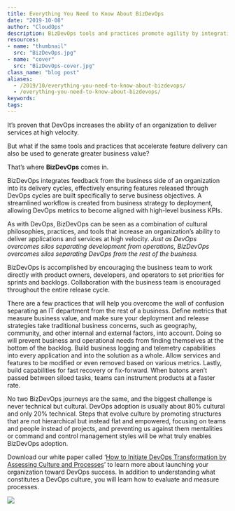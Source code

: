 ```yaml
---
title: Everything You Need to Know About BizDevOps
date: "2019-10-08"
author: "CloudOps"
description: BizDevOps tools and practices promote agility by integrating business KPIs into software release cycles.
resources:
- name: "thumbnail"
  src: "BizDevOps.jpg"
- name: "cover"
  src: "BizDevOps-cover.jpg"
class_name: "blog post"
aliases:
  - /2019/10/everything-you-need-to-know-about-bizdevops/
  - /everything-you-need-to-know-about-bizdevops/
keywords:
tags:
---
```


<p>It’s proven that DevOps increases the ability of an organization to deliver services at high velocity.</p>

<p>But what if the same tools and practices that accelerate feature delivery can also be used to generate greater business value?</p>

<p>That’s where <strong>BizDevOps</strong> comes in.</p>

<p>BizDevOps integrates feedback from the business side of an organization into its delivery cycles, effectively ensuring features released through DevOps cycles are built specifically to serve business objectives. A streamlined workflow is created from business strategy to deployment, allowing DevOps metrics to become aligned with high-level business KPIs.</p>

<p>As with DevOps, BizDevOps can be seen as a combination of cultural philosophies, practices, and tools that increase an organization’s ability to deliver applications and services at high velocity. <em>Just as DevOps overcomes silos separating development from operations, BizDevOps overcomes silos separating DevOps from the rest of the business.</em></p>

<p>BizDevOps is accomplished by encouraging the business team to work directly with product owners, developers, and operators to set priorities for sprints and backlogs. Collaboration with the business team is encouraged throughout the entire release cycle.</p>

<p>There are a few practices that will help you overcome the wall of confusion separating an IT department from the rest of a business. Define metrics that measure business value, and make sure your deployment and release strategies take traditional business concerns, such as geography, community, and other internal and external factors, into account. Doing so will prevent business and operational needs from finding themselves at the bottom of the backlog. Build business logging and telemetry capabilities into every application and into the solution as a whole. Allow services and features to be modified or even removed based on various metrics. Lastly, build capabilities for fast recovery or fix-forward. When batons aren’t passed between siloed tasks, teams can instrument products at a faster rate.</p>

<p>No two BizDevOps journeys are the same, and the biggest challenge is never technical but cultural. DevOps adoption is usually about 80% cultural and only 20% technical. Steps that evolve culture by promoting structures that are not hierarchical but instead flat and empowered, focusing on teams and people instead of projects, and preventing us against them mentalities or command and control management styles will be what truly enables BizDevOps adoption.</p>

<p>Download our white paper called ‘<a href="/resources/white-papers/how-to-initiate-devops-transformation-by-assessing-culture-and-processes/">How to Initiate DevOps Transformation by Assessing Culture and Processes</a>’ to learn more about launching your organization toward DevOps success. In addition to understanding what constitutes a DevOps culture, you will learn how to evaluate and measure processes.</p>

<div class="row">
    <div class="col-xl-8 offset-xl-2 col-lg-10 offset-lg-1 col-md-10 offset-md-1 col-sm-12 col-xs-12 cta-image">
    <a href="/resources/white-papers/how-to-initiate-devops-transformation-by-assessing-culture-and-processes/">
      <img src="/images/blog/cta/white-paper.jpeg">
    </a>
    </div>
</div>